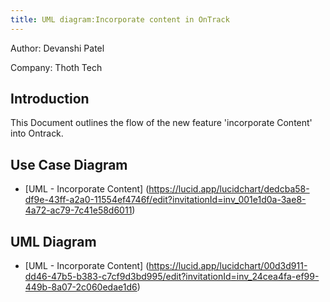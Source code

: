 ```yaml
---
title: UML diagram:Incorporate content in OnTrack
---
```


Author: Devanshi Patel

Company: Thoth Tech

## Introduction

This Document outlines the flow of the new feature 'incorporate Content' into Ontrack.

## Use Case Diagram

- [UML - Incorporate Content]
  (<https://lucid.app/lucidchart/dedcba58-df9e-43ff-a2a0-11554ef4746f/edit?invitationId=inv_001e1d0a-3ae8-4a72-ac79-7c41e58d6011>)

## UML Diagram

- [UML - Incorporate Content]
  (<https://lucid.app/lucidchart/00d3d911-dd46-47b5-b383-c7cf9d3bd995/edit?invitationId=inv_24cea4fa-ef99-449b-8a07-2c060edae1d6>)
